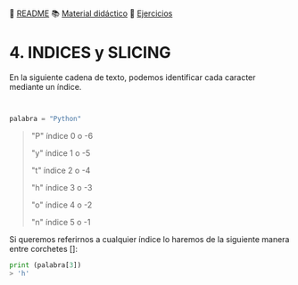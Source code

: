 :page_with_curl: [README](../README.md) :books: [Material didáctico](/documentation/indicedocu.md) :pencil: [Ejercicios](/tests/indicetests.md)


# 4. INDICES y SLICING

En la siguiente cadena de texto, podemos identificar cada caracter mediante un índice.
````python


palabra = "Python"
````

>"P" índice 0   o   -6
>
>"y" índice 1   o   -5
>
>"t" índice 2   o   -4
>
>"h" índice 3   o   -3
>
>"o" índice 4   o   -2
>
>"n" índice 5   o   -1

Si queremos referirnos a cualquier índice lo haremos de la siguiente manera entre corchetes []:
````python
print (palabra[3])
> 'h'
````